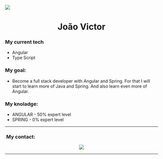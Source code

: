 ![]([https://miro.medium.com/v2/resize:fit:1284/0*88gG0j7MXNrVk0mO.gif](https://www.greekorthodoxchurchipswich.org/assets/images/large-images/lg-img-platytera.jpg))

<h1 align="center">João Victor</h1>

### My current tech
* Angular
* Type Script

### My goal:
* Become a full stack developer with Angular and Spring.
For that I will start to learn more of Java and Spring.
And also learn even more of Angular.

### My knoladge:
* ANGULAR - 50% expert level
* SPRING - 0% expert level 

---
### &nbsp;My contact:

<p align="center">
    <a href="mailto:drvictor321@gmail.com"><img src="https://img.shields.io/badge/-drvictor321@gmail.com-D14836?style=flat-square&logo=Gmail&logoColor=white"/></a>
</p>

---

